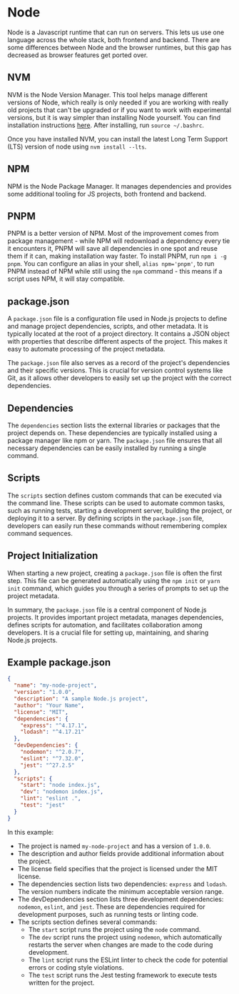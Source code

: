 # Node

Node is a Javascript runtime that can run on servers. This lets us use one language across the whole stack, both frontend and backend. There are some differences between Node and the browser runtimes, but this gap has decreased as browser features get ported over.

## NVM

NVM is the Node Version Manager. This tool helps manage different versions of Node, which really is only needed if you are working with really old projects that can't be upgraded or if you want to work with experimental versions, but it is way simpler than installing Node yourself. You can find installation instructions [here](https://github.com/nvm-sh/nvm). After installing, run `source ~/.bashrc`.

Once you have installed NVM, you can install the latest Long Term Support (LTS) version of node using `nvm install --lts`.

## NPM

NPM is the Node Package Manager. It manages dependencies and provides some additional tooling for JS projects, both frontend and backend.

## PNPM

PNPM is a better version of NPM. Most of the improvement comes from package management - while NPM will redownload a dependency every tie it encounters it, PNPM will save all dependencies in one spot and reuse them if it can, making installation way faster. To install PNPM, run `npm i -g pnpm`. You can configure an alias in your shell, `alias npm='pnpm'`, to run PNPM instead of NPM while still using the `npm` command - this means if a script uses NPM, it will stay compatible.

## package.json

A `package.json` file is a configuration file used in Node.js projects to define and manage project dependencies, scripts, and other metadata. It is typically located at the root of a project directory. It contains a JSON object with properties that describe different aspects of the project. This makes it easy to automate processing of the project metadata.

The `package.json` file also serves as a record of the project's dependencies and their specific versions. This is crucial for version control systems like Git, as it allows other developers to easily set up the project with the correct dependencies.

## Dependencies

The `dependencies` section lists the external libraries or packages that the project depends on. These dependencies are typically installed using a package manager like npm or yarn. The `package.json` file ensures that all necessary dependencies can be easily installed by running a single command.

## Scripts

The `scripts` section defines custom commands that can be executed via the command line. These scripts can be used to automate common tasks, such as running tests, starting a development server, building the project, or deploying it to a server. By defining scripts in the `package.json` file, developers can easily run these commands without remembering complex command sequences.

## Project Initialization

When starting a new project, creating a `package.json` file is often the first step. This file can be generated automatically using the `npm init` or `yarn init` command, which guides you through a series of prompts to set up the project metadata.

In summary, the `package.json` file is a central component of Node.js projects. It provides important project metadata, manages dependencies, defines scripts for automation, and facilitates collaboration among developers. It is a crucial file for setting up, maintaining, and sharing Node.js projects.

## Example package.json

```json
{
  "name": "my-node-project",
  "version": "1.0.0",
  "description": "A sample Node.js project",
  "author": "Your Name",
  "license": "MIT",
  "dependencies": {
    "express": "^4.17.1",
    "lodash": "^4.17.21"
  },
  "devDependencies": {
    "nodemon": "^2.0.7",
    "eslint": "^7.32.0",
    "jest": "^27.2.5"
  },
  "scripts": {
    "start": "node index.js",
    "dev": "nodemon index.js",
    "lint": "eslint .",
    "test": "jest"
  }
}
```

In this example:

- The project is named `my-node-project` and has a version of `1.0.0`.
- The description and author fields provide additional information about the project.
- The license field specifies that the project is licensed under the MIT license.
- The dependencies section lists two dependencies: `express` and `lodash`. The version numbers indicate the minimum acceptable version range.
- The devDependencies section lists three development dependencies: `nodemon`, `eslint`, and `jest`. These are dependencies required for development purposes, such as running tests or linting code.
- The scripts section defines several commands:
  - The `start` script runs the project using the `node` command.
  - The `dev` script runs the project using `nodemon`, which automatically restarts the server when changes are made to the code during development.
  - The `lint` script runs the ESLint linter to check the code for potential errors or coding style violations.
  - The `test` script runs the Jest testing framework to execute tests written for the project.
